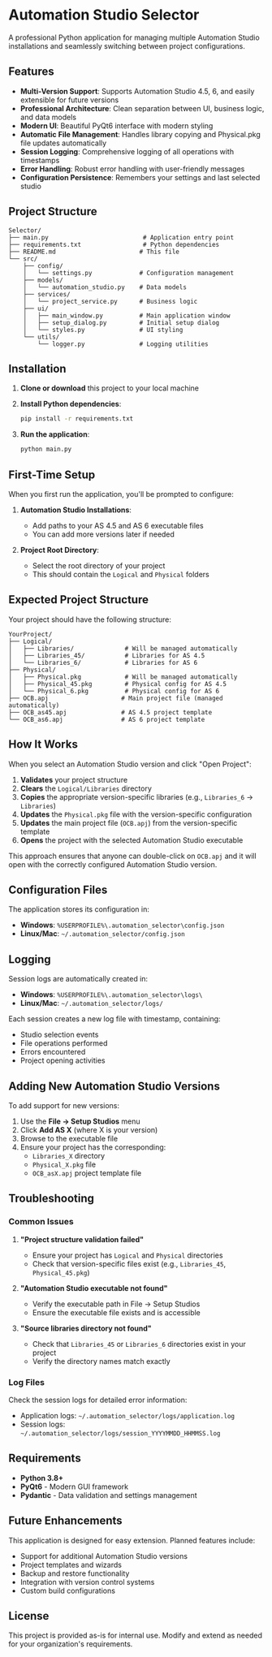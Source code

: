 # Automation Studio Selector

A professional Python application for managing multiple Automation Studio installations and seamlessly switching between project configurations.

## Features

- **Multi-Version Support**: Supports Automation Studio 4.5, 6, and easily extensible for future versions
- **Professional Architecture**: Clean separation between UI, business logic, and data models
- **Modern UI**: Beautiful PyQt6 interface with modern styling
- **Automatic File Management**: Handles library copying and Physical.pkg file updates automatically
- **Session Logging**: Comprehensive logging of all operations with timestamps
- **Error Handling**: Robust error handling with user-friendly messages
- **Configuration Persistence**: Remembers your settings and last selected studio

## Project Structure

```
Selector/
├── main.py                          # Application entry point
├── requirements.txt                 # Python dependencies
├── README.md                       # This file
└── src/
    ├── config/
    │   └── settings.py             # Configuration management
    ├── models/
    │   └── automation_studio.py    # Data models
    ├── services/
    │   └── project_service.py      # Business logic
    ├── ui/
    │   ├── main_window.py          # Main application window
    │   ├── setup_dialog.py         # Initial setup dialog
    │   └── styles.py               # UI styling
    └── utils/
        └── logger.py               # Logging utilities
```

## Installation

1. **Clone or download** this project to your local machine

2. **Install Python dependencies**:
   ```bash
   pip install -r requirements.txt
   ```

3. **Run the application**:
   ```bash
   python main.py
   ```

## First-Time Setup

When you first run the application, you'll be prompted to configure:

1. **Automation Studio Installations**:
   - Add paths to your AS 4.5 and AS 6 executable files
   - You can add more versions later if needed

2. **Project Root Directory**:
   - Select the root directory of your project
   - This should contain the `Logical` and `Physical` folders

## Expected Project Structure

Your project should have the following structure:

```
YourProject/
├── Logical/
│   ├── Libraries/              # Will be managed automatically
│   ├── Libraries_45/           # Libraries for AS 4.5
│   └── Libraries_6/            # Libraries for AS 6
├── Physical/
│   ├── Physical.pkg            # Will be managed automatically
│   ├── Physical_45.pkg         # Physical config for AS 4.5
│   └── Physical_6.pkg          # Physical config for AS 6
├── OCB.apj                    # Main project file (managed automatically)
├── OCB_as45.apj               # AS 4.5 project template
└── OCB_as6.apj                # AS 6 project template
```

## How It Works

When you select an Automation Studio version and click "Open Project":

1. **Validates** your project structure
2. **Clears** the `Logical/Libraries` directory
3. **Copies** the appropriate version-specific libraries (e.g., `Libraries_6` → `Libraries`)
4. **Updates** the `Physical.pkg` file with the version-specific configuration
5. **Updates** the main project file (`OCB.apj`) from the version-specific template
6. **Opens** the project with the selected Automation Studio executable

This approach ensures that anyone can double-click on `OCB.apj` and it will open with the correctly configured Automation Studio version.

## Configuration Files

The application stores its configuration in:
- **Windows**: `%USERPROFILE%\.automation_selector\config.json`
- **Linux/Mac**: `~/.automation_selector/config.json`

## Logging

Session logs are automatically created in:
- **Windows**: `%USERPROFILE%\.automation_selector\logs\`
- **Linux/Mac**: `~/.automation_selector/logs/`

Each session creates a new log file with timestamp, containing:
- Studio selection events
- File operations performed
- Errors encountered
- Project opening activities

## Adding New Automation Studio Versions

To add support for new versions:

1. Use the **File → Setup Studios** menu
2. Click **Add AS X** (where X is your version)
3. Browse to the executable file
4. Ensure your project has the corresponding:
   - `Libraries_X` directory
   - `Physical_X.pkg` file  
   - `OCB_asX.apj` project template file

## Troubleshooting

### Common Issues

1. **"Project structure validation failed"**
   - Ensure your project has `Logical` and `Physical` directories
   - Check that version-specific files exist (e.g., `Libraries_45`, `Physical_45.pkg`)

2. **"Automation Studio executable not found"**
   - Verify the executable path in File → Setup Studios
   - Ensure the executable file exists and is accessible

3. **"Source libraries directory not found"**
   - Check that `Libraries_45` or `Libraries_6` directories exist in your project
   - Verify the directory names match exactly

### Log Files

Check the session logs for detailed error information:
- Application logs: `~/.automation_selector/logs/application.log`
- Session logs: `~/.automation_selector/logs/session_YYYYMMDD_HHMMSS.log`

## Requirements

- **Python 3.8+**
- **PyQt6** - Modern GUI framework
- **Pydantic** - Data validation and settings management

## Future Enhancements

This application is designed for easy extension. Planned features include:
- Support for additional Automation Studio versions
- Project templates and wizards
- Backup and restore functionality
- Integration with version control systems
- Custom build configurations

## License

This project is provided as-is for internal use. Modify and extend as needed for your organization's requirements.
